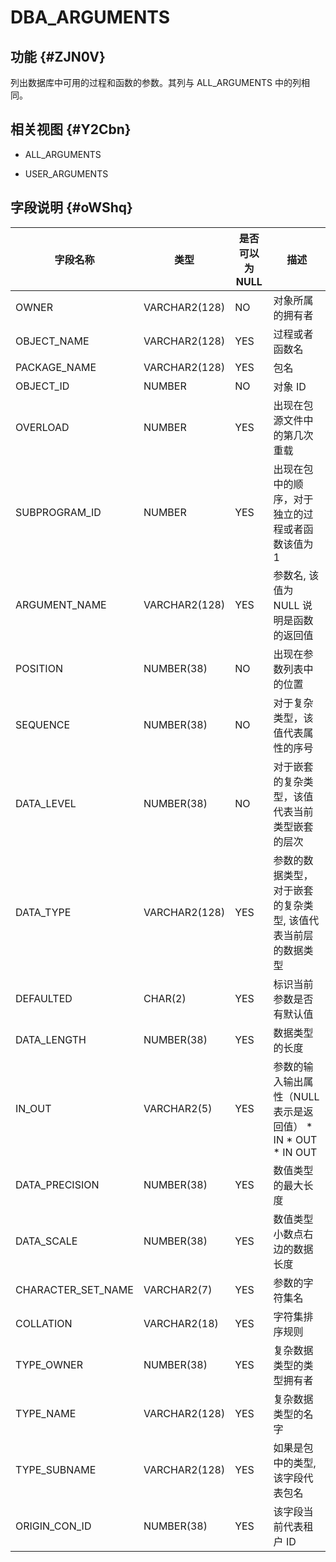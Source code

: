 DBA_ARGUMENTS 
==================================



功能 {#ZJN0V}
-----------

列出数据库中可用的过程和函数的参数。其列与 ALL_ARGUMENTS 中的列相同。

相关视图 {#Y2Cbn}
-------------

* ALL_ARGUMENTS

  

* USER_ARGUMENTS

  




字段说明 {#oWShq}
-------------



|      **字段名称**      |    **类型**     | **是否可以为 NULL** |                                                                                        **描述**                                                                                         |
|--------------------|---------------|----------------|---------------------------------------------------------------------------------------------------------------------------------------------------------------------------------------|
| OWNER              | VARCHAR2(128) | NO             | 对象所属的拥有者                                                                                                                                                                              |
| OBJECT_NAME        | VARCHAR2(128) | YES            | 过程或者函数名                                                                                                                                                                               |
| PACKAGE_NAME       | VARCHAR2(128) | YES            | 包名                                                                                                                                                                                    |
| OBJECT_ID          | NUMBER        | NO             | 对象 ID                                                                                                                                                                                 |
| OVERLOAD           | NUMBER        | YES            | 出现在包源文件中的第几次重载                                                                                                                                                                        |
| SUBPROGRAM_ID      | NUMBER        | YES            | 出现在包中的顺序，对于独立的过程或者函数该值为 1                                                                                                                                                             |
| ARGUMENT_NAME      | VARCHAR2(128) | YES            | 参数名, 该值为 NULL 说明是函数的返回值                                                                                                                                                               |
| POSITION           | NUMBER(38)    | NO             | 出现在参数列表中的位置                                                                                                                                                                           |
| SEQUENCE           | NUMBER(38)    | NO             | 对于复杂类型，该值代表属性的序号                                                                                                                                                                      |
| DATA_LEVEL         | NUMBER(38)    | NO             | 对于嵌套的复杂类型，该值代表当前类型嵌套的层次                                                                                                                                                               |
| DATA_TYPE          | VARCHAR2(128) | YES            | 参数的数据类型，对于嵌套的复杂类型, 该值代表当前层的数据类型                                                                                                                                                       |
| DEFAULTED          | CHAR(2)       | YES            | 标识当前参数是否有默认值                                                                                                                                                                          |
| DATA_LENGTH        | NUMBER(38)    | YES            | 数据类型的长度                                                                                                                                                                               |
| IN_OUT             | VARCHAR2(5)   | YES            | 参数的输入输出属性（NULL 表示是返回值） * IN   * OUT   * IN OUT    |
| DATA_PRECISION     | NUMBER(38)    | YES            | 数值类型的最大长度                                                                                                                                                                             |
| DATA_SCALE         | NUMBER(38)    | YES            | 数值类型小数点右边的数据长度                                                                                                                                                                        |
| CHARACTER_SET_NAME | VARCHAR2(7)   | YES            | 参数的字符集名                                                                                                                                                                               |
| COLLATION          | VARCHAR2(18)  | YES            | 字符集排序规则                                                                                                                                                                               |
| TYPE_OWNER         | NUMBER(38)    | YES            | 复杂数据类型的类型拥有者                                                                                                                                                                          |
| TYPE_NAME          | VARCHAR2(128) | YES            | 复杂数据类型的名字                                                                                                                                                                             |
| TYPE_SUBNAME       | VARCHAR2(128) | YES            | 如果是包中的类型, 该字段代表包名                                                                                                                                                                     |
| ORIGIN_CON_ID      | NUMBER(38)    | YES            | 该字段当前代表租户 ID                                                                                                                                                                          |




